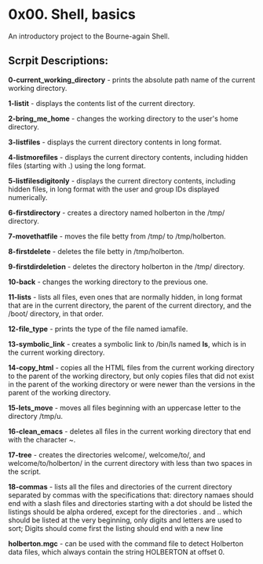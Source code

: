 # 0x00. Shell, basics

An introductory project to the Bourne-again Shell.
## Scrpit Descriptions:

**0-current_working_directory**  - prints the absolute path name of the current working directory.

**1-listit** - displays the contents list of the current directory.

**2-bring_me_home** - changes the working directory to the user's home directory.

**3-listfiles** - displays the current directory contents in long format.

**4-listmorefiles** - displays the current directory contents, including hidden files (starting with .) using the long format.

**5-listfilesdigitonly** - displays the current directory contents, including hidden files, in long format with the user and group IDs displayed numerically.

**6-firstdirectory** - creates a directory named holberton in the /tmp/ directory.

**7-movethatfile** - moves the file betty from /tmp/ to /tmp/holberton.

**8-firstdelete** - deletes the file betty in /tmp/holberton.

**9-firstdirdeletion** - deletes the directory holberton in the /tmp/ directory.
    
**10-back** - changes the working directory to the previous one.

**11-lists** - lists all files, even ones that are normally hidden, in long format that are in the current directory, the parent of the current directory, and the /boot/ directory, in that order.

**12-file_type** - prints the type of the file named iamafile.

**13-symbolic_link** - creates a symbolic link to /bin/ls named __ls__, which is in the current working directory.

**14-copy_html** - copies all the HTML files from the current working directory to the parent of the working directory, but only copies files that did not exist in the parent of the working directory or were newer than the versions in the parent of the working directory.

**15-lets_move** - moves all files beginning with an uppercase letter to the directory /tmp/u.

**16-clean_emacs** - deletes all files in the current working directory that end with the character ~.

**17-tree** - creates the directories welcome/, welcome/to/, and welcome/to/holberton/ in the current directory with less than two spaces in the script.

**18-commas** - lists all the files and directories of the current directory separated by commas with the specifications that:
        directory namaes should end with a slash
        files and directories starting with a dot should be listed
        the listings should be alpha ordered, except for the directories . and .. which should be listed at the very beginning,
        only digits and letters are used to sort; Digits should come first
        the listing should end with a new line

**holberton.mgc** - can be used with the command file to detect Holberton data files, which always contain the string HOLBERTON at offset 0.
